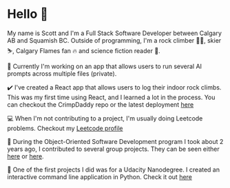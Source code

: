 <!--
![](https://leetcard.jacoblin.cool/scooterh?ext=heatmap&hide=ranking)
**scooterh4/scooterh4** is a ✨ _special_ ✨ repository because its `README.md` (this file) appears on your GitHub profile.

Here are some ideas to get you started:

- 🔭 I’m currently working on ...
- 🌱 I’m currently learning ...
- 👯 I’m looking to collaborate on ...
- 🤔 I’m looking for help with ...
- 💬 Ask me about ...
- 📫 How to reach me: ...
- 😄 Pronouns: ...
- ⚡ Fun fact: ...
-->
<h1>Hello 👋</h1>

My name is Scott and I'm a Full Stack Software Developer between Calgary AB and Squamish BC. Outside of programming, I'm a rock climber 🧗‍♂️, skier ⛷️, Calgary Flames fan 🔥 and science fiction reader 📖.

🔨 Currently I'm working on an app that allows users to run several AI prompts across multiple files (private). 

✔️ I've created a React app that allows users to log their indoor rock climbs. This was my first time using React, and I learned a lot in the process. You can checkout the CrimpDaddy repo or the latest deployment [here](https://crimpdaddy-db2af.web.app/)

💻 When I'm not contributing to a project, I'm usually doing Leetcode problems. Checkout my [Leetcode profile](https://leetcode.com/scooterh/)

🏫 During the Object-Oriented Software Development program I took about 2 years ago, I contributed to several group projects. They can be seen either [here](https://github.com/JackyLuong/Travel-Experts-Workshop-5) or [here](https://github.com/MaratNikitin/CSharpDesktopWorkshop4). 

🔰 One of the first projects I did was for a Udacity Nanodegree. I created an interactive command line application in Python. Check it out [here](https://github.com/scooterh4/pdsnd_github)
